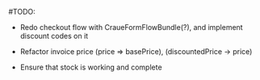 #TODO:

- Redo checkout flow with CraueFormFlowBundle(?), and implement discount codes on it

- Refactor invoice price (price => basePrice), (discountedPrice -> price)

- Ensure that stock is working and complete
